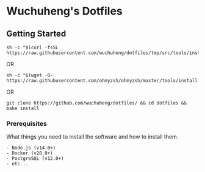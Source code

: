 # Wuchuheng's Dotfiles



## Getting Started

```bashpro shell script
sh -c "$(curl -fsSL https://raw.githubusercontent.com/wuchuheng/dotfiles/tmp/src/tools/install.sh)"
```

OR

```bashpro shell script
sh -c "$(wget -O- https://raw.githubusercontent.com/ohmyzsh/ohmyzsh/master/tools/install.sh)"
```

OR 

```bashpro shell script
git clone https://github.com/wuchuheng/dotfiles/ && cd dotfiles && make install
```




### Prerequisites

What things you need to install the software and how to install them.

```plaintext
- Node.js (v14.0+)
- Docker (v20.0+)
- PostgreSQL (v12.0+)
- etc...
```
